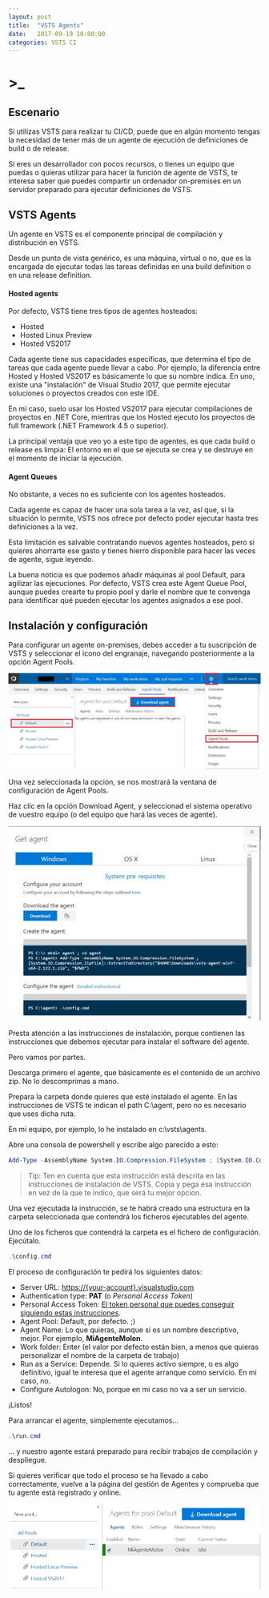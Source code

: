 ```yaml
---
layout: post
title:  "VSTS Agents"
date:   2017-09-19 10:00:00
categories: VSTS CI
---
```

# >_

## Escenario

Si utilizas VSTS para realizar tu CI/CD, puede que en algún momento tengas la necesidad de tener más de un agente de ejecución de definiciones de build o de release.

Si eres un desarrollador con pocos recursos, o tienes un equipo que puedas o quieras utilizar para hacer la función de agente de VSTS, te interesa saber que puedes compartir un ordenador on-premises en un servidor preparado para ejecutar definiciones de VSTS.

## VSTS Agents

Un agente en VSTS es el componente principal de compilación y distribución en VSTS.

Desde un punto de vista genérico, es una máquina, virtual o no, que es la encargada de ejecutar todas las tareas definidas en una build definition o en una release definition.

#### Hosted agents

Por defecto, VSTS tiene tres tipos de agentes hosteados:

- Hosted
- Hosted Linux Preview
- Hosted VS2017

Cada agente tiene sus capacidades específicas, que determina el tipo de tareas que cada agente puede llevar a cabo. Por ejemplo, la diferencia entre Hosted y Hosted VS2017 es básicamente lo que su nombre indica. En uno, existe una "instalación" de Visual Studio 2017, que permite ejecutar soluciones o proyectos creados con este IDE.

En mi caso, suelo usar los Hosted VS2017 para ejecutar compilaciones de proyectos en .NET Core, mientras que los Hosted ejecuto los proyectos de full framework (.NET Framework 4.5 o superior).

La principal ventaja que veo yo a este tipo de agentes, es que cada build o release es limpia: El entorno en el que se ejecuta se crea y se destruye en el momento de iniciar la ejecución.

#### Agent Queues

No obstante, a veces no es suficiente con los agentes hosteados.

Cada agente es capaz de hacer una sola tarea a la vez, así que, si la situación lo permite, VSTS nos ofrece por defecto poder ejecutar hasta tres definiciones a la vez.

Esta limitación es salvable contratando nuevos agentes hosteados, pero si quieres ahorrarte ese gasto y tienes hierro disponible para hacer las veces de agente, sigue leyendo.

La buena noticia es que podemos añadir máquinas al pool Default, para agilizar las ejecuciones. Por defecto, VSTS crea este Agent Queue Pool, aunque puedes crearte tu propio pool y darle el nombre que te convenga para identificar qué pueden ejecutar los agentes asignados a ese pool.

## Instalación y configuración

Para configurar un agente on-premises, debes acceder a tu suscripción de VSTS y seleccionar el icono del engranaje, navegando posteriormente a la opción Agent Pools.

![vsts-agent-pools](/assets/vsts-agent-pools.jpg)

Una vez seleccionada la opción, se nos mostrará la ventana de configuración de Agent Pools.

Haz clic en la opción Download Agent, y seleccionad el sistema operativo de vuestro equipo (o del equipo que hará las veces de agente).

![vsts-agent-host-selection](/assets/vsts-agent-host-os.jpg)

Presta atención a las instrucciones de instalación, porque contienen las instrucciones que debemos ejecutar para instalar el software del agente.

Pero vamos por partes.

Descarga primero el agente, que básicamente es el contenido de un archivo zip. No lo descomprimas a mano.

Prepara la carpeta donde quieres que esté instalado el agente. En las instrucciones de VSTS te indican el path C:\agent, pero no es necesario que uses dicha ruta.

En mi equipo, por ejemplo, lo he instalado en c:\vsts\agents.

Abre una consola de powershell y escribe algo parecido a esto:

```powershell
Add-Type -AssemblyName System.IO.Compression.FileSystem ; [System.IO.Compression.ZipFile]::ExtractToDirectory("$HOME\Downloads\vsts-agent-win7-x64-2.122.1.zip", "$PWD")
```

> Tip: Ten en cuenta que esta instrucción está descrita en las instrucciones de instalación de VSTS. Copia y pega esa instrucción en vez de la que te indico, que será tu mejor opción.

Una vez ejecutada la instrucción, se te habrá creado una estructura en la carpeta seleccionada que contendrá los ficheros ejecutables del agente.

Uno de los ficheros que contendrá la carpeta es el fichero de configuración. Ejecútalo.

```powershell
.\config.cmd
```

El proceso de configuración te pedirá los siguientes datos:

- Server URL: [https://{your-account}.visualstudio.com](https://{your-account}.visualstudio.com)
- Authentication type: **PAT** (o *Personal Access Token*)
- Personal Access Token: [El token personal que puedes conseguir siguiendo estas instrucciones](https://docs.microsoft.com/es-es/vsts/build-release/actions/agents/v2-windows).
- Agent Pool: Default, por defecto. ;)
- Agent Name: Lo que quieras, aunque si es un nombre descriptivo, mejor. Por ejemplo, **MiAgenteMolon**.
- Work folder: Enter (el valor por defecto están bien, a menos que quieras personalizar el nombre de la carpeta de trabajo)
- Run as a Service: Depende. Si lo quieres activo siempre, o es algo definitivo, igual te interesa que el agente arranque como servicio. En mi caso, no.
- Configure Autologon: No, porque en mi caso no va a ser un servicio.

¡Listos!

Para arrancar el agente, simplemente ejecutamos...

```powershell
.\run.cmd
```

... y nuestro agente estará preparado para recibir trabajos de compilación y despliegue.

Si quieres verificar que todo el proceso se ha llevado a cabo correctamente, vuelve a la página del gestión de Agentes y comprueba que tu agente está registrado y online.

![VSTS-Local-Agent-Done](/assets/vsts-local-agent-done.jpg)